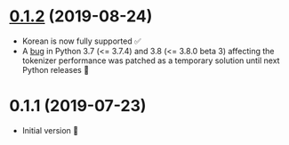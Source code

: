 <a name="0.1.2"></a>
# [0.1.2](https://github.com/yannvgn/laserembeddings/compare/v0.1.1...v0.1.2) (2019-08-24)

- Korean is now fully supported ✅
- A [bug](https://bugs.python.org/issue37723) in Python 3.7 (<= 3.7.4) and 3.8 (<= 3.8.0 beta 3) affecting the tokenizer performance was patched as a temporary solution until next Python releases 🐛

<a name="0.1.1"></a>
# 0.1.1 (2019-07-23)

- Initial version 🐣
